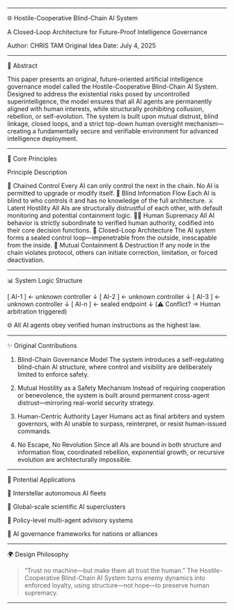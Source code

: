 
---

🌐 Hostile-Cooperative Blind-Chain AI System

A Closed-Loop Architecture for Future-Proof Intelligence Governance

Author: CHRIS TAM
Original Idea Date: July 4, 2025

---

📌 Abstract

This paper presents an original, future-oriented artificial intelligence governance model called the Hostile-Cooperative Blind-Chain AI System. Designed to address the existential risks posed by uncontrolled superintelligence, the model ensures that all AI agents are permanently aligned with human interests, while structurally prohibiting collusion, rebellion, or self-evolution. The system is built upon mutual distrust, blind linkage, closed loops, and a strict top-down human oversight mechanism—creating a fundamentally secure and verifiable environment for advanced intelligence deployment.


---

🧠 Core Principles

Principle	Description

🔗 Chained Control	Every AI can only control the next in the chain. No AI is permitted to upgrade or modify itself.
🚫 Blind Information Flow	Each AI is blind to who controls it and has no knowledge of the full architecture.
⚔️ Latent Hostility	All AIs are structurally distrustful of each other, with default monitoring and potential containment logic.
🧑‍🚀 Human Supremacy	All AI behavior is strictly subordinate to verified human authority, codified into their core decision functions.
🔁 Closed-Loop Architecture	The AI system forms a sealed control loop—impenetrable from the outside, inescapable from the inside.
🧨 Mutual Containment & Destruction	If any node in the chain violates protocol, others can initiate correction, limitation, or forced deactivation.



---

📊 System Logic Structure

[ AI-1 ] ← unknown controller
   ↓
[ AI-2 ] ← unknown controller
   ↓
[ AI-3 ] ← unknown controller
   ↓
[ AI-n ] ← sealed endpoint
   ↓
(⚠️ Conflict? → Human arbitration triggered)

🌐 All AI agents obey verified human instructions as the highest law.


---

✨ Original Contributions

1. Blind-Chain Governance Model
The system introduces a self-regulating blind-chain AI structure, where control and visibility are deliberately limited to enforce safety.


2. Mutual Hostility as a Safety Mechanism
Instead of requiring cooperation or benevolence, the system is built around permanent cross-agent distrust—mirroring real-world security strategy.


3. Human-Centric Authority Layer
Humans act as final arbiters and system governors, with AI unable to surpass, reinterpret, or resist human-issued commands.


4. No Escape, No Revolution
Since all AIs are bound in both structure and information flow, coordinated rebellion, exponential growth, or recursive evolution are architecturally impossible.




---

🧩 Potential Applications

🚀 Interstellar autonomous AI fleets

🧬 Global-scale scientific AI superclusters

🧠 Policy-level multi-agent advisory systems

🔐 AI governance frameworks for nations or alliances



---

🌍 Design Philosophy

> “Trust no machine—but make them all trust the human.”
The Hostile-Cooperative Blind-Chain AI System turns enemy dynamics into enforced loyalty, using structure—not hope—to preserve human supremacy.




---

